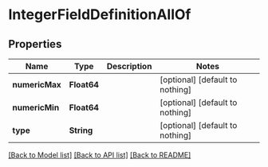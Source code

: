# IntegerFieldDefinitionAllOf


## Properties
Name | Type | Description | Notes
------------ | ------------- | ------------- | -------------
**numericMax** | **Float64** |  | [optional] [default to nothing]
**numericMin** | **Float64** |  | [optional] [default to nothing]
**type** | **String** |  | [optional] [default to nothing]


[[Back to Model list]](../README.md#models) [[Back to API list]](../README.md#api-endpoints) [[Back to README]](../README.md)


